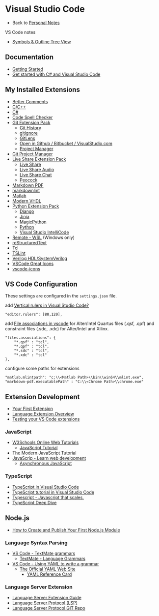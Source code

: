 # Visual Studio Code

- Back to [Personal Notes](../README.md)

VS Code notes

- [Symbols & Outline Tree View](outline.md)

## Documentation

- [Getting Started](https://code.visualstudio.com/docs)
- [Get started with C# and Visual Studio Code](https://docs.microsoft.com/en-us/dotnet/core/tutorials/with-visual-studio-code)

## My Installed Extensions

- [Better Comments](https://marketplace.visualstudio.com/items?itemName=aaron-bond.better-comments)
- [C/C++](https://marketplace.visualstudio.com/items?itemName=ms-vscode.cpptools)
- [C#](https://marketplace.visualstudio.com/items?itemName=ms-vscode.csharp)
- [Code Spell Checker](https://marketplace.visualstudio.com/items?itemName=streetsidesoftware.code-spell-checker)
- [Git Extension Pack](https://marketplace.visualstudio.com/items?itemName=donjayamanne.git-extension-pack)
  - [Git History](https://marketplace.visualstudio.com/items?itemName=donjayamanne.githistory)
  - [gitignore](https://marketplace.visualstudio.com/items?itemName=codezombiech.gitignore)
  - [GitLens](https://marketplace.visualstudio.com/items?itemName=eamodio.gitlens)
  - [Open in Github / Bitbucket / VisualStudio.com](https://marketplace.visualstudio.com/items?itemName=ziyasal.vscode-open-in-github)
  - [Project Manager](https://marketplace.visualstudio.com/items?itemName=alefragnani.project-manager)
- [Git Project Manager](https://marketplace.visualstudio.com/items?itemName=felipecaputo.git-project-manager)
- [Live Share Extension Pack](https://marketplace.visualstudio.com/items?itemName=MS-vsliveshare.vsliveshare-pack)
  - [Live Share](https://marketplace.visualstudio.com/items?itemName=MS-vsliveshare.vsliveshare)
  - [Live Share Audio](https://marketplace.visualstudio.com/items?itemName=MS-vsliveshare.vsliveshare-audio)
  - [Live Share Chat](https://marketplace.visualstudio.com/items?itemName=karigari.chat)
  - [Peocock](https://marketplace.visualstudio.com/items?itemName=johnpapa.vscode-peacock)
- [Markdown PDF](https://marketplace.visualstudio.com/items?itemName=yzane.markdown-pdf)
- [markdownlint](https://marketplace.visualstudio.com/items?itemName=DavidAnson.vscode-markdownlint)
- [Matlab](https://marketplace.visualstudio.com/items?itemName=Gimly81.matlab)
- [Modern VHDL](https://marketplace.visualstudio.com/items?itemName=rjyoung.vscode-modern-vhdl-support)
- [Python Extension Pack](https://marketplace.visualstudio.com/items?itemName=donjayamanne.python-extension-pack)
  - [Django](https://marketplace.visualstudio.com/items?itemName=batisteo.vscode-django)
  - [Jinja](https://marketplace.visualstudio.com/items?itemName=wholroyd.jinja)
  - [MagicPython](https://marketplace.visualstudio.com/items?itemName=magicstack.MagicPython)
  - [Python](https://marketplace.visualstudio.com/items?itemName=ms-python.python)
  - [Visual Studio IntelliCode](https://marketplace.visualstudio.com/items?itemName=VisualStudioExptTeam.vscodeintellicode)
- [Remote - WSL](https://marketplace.visualstudio.com/items?itemName=ms-vscode-remote.remote-wsl) (Windows only)
- [reStructuredText](https://marketplace.visualstudio.com/items?itemName=lextudio.restructuredtext)
- [Tcl](https://marketplace.visualstudio.com/items?itemName=bitwisecook.tcl)
- [TSLint](https://marketplace.visualstudio.com/items?itemName=ms-vscode.vscode-typescript-tslint-plugin)
- [Verilog HDL/SystemVerilog](https://marketplace.visualstudio.com/items?itemName=mshr-h.VerilogHDL)
- [VSCode Great Icons](https://marketplace.visualstudio.com/items?itemName=emmanuelbeziat.vscode-great-icons)
- [vscode-icons](https://marketplace.visualstudio.com/items?itemName=vscode-icons-team.vscode-icons)

## VS Code Configuration

These settings are configured in the `settings.json` file.

add [Vertical rulers in Visual Studio Code?][Cfg1]

    "editor.rulers": [80,120],

add [File associations in vscode][Cfg2] for Alter/Intel Quartus files (.qsf,
.qpf) and constraint files (.sdc, .xdc) for Alter/Intel and Xilinx.

    "files.associations": {
        "*.qsf" : "tcl",
        "*.qpf" : "tcl",
        "*.sdc" : "tcl",
        "*.xdc" : "tcl"
    },

configure some paths for extensions

    "matlab.mlintpath": "c:\\<Matlab Path>\\bin\\win64\\mlint.exe",
    "markdown-pdf.executablePath" : "C:\\<Chrome Path>\\chrome.exe"

[Cfg1]: https://stackoverflow.com/questions/29968499/vertical-rulers-in-visual-studio-code
[Cfg2]: https://stackoverflow.com/questions/30369258/file-associations-in-vscode#30421000

## Extension Development

- [Your First Extension](https://code.visualstudio.com/api/get-started/your-first-extension)
- [Language Extension Overview](https://code.visualstudio.com/api/language-extensions/overview)
- [Testing your VS Code extensions](https://vscode.rocks/testing/)

### JavaScript

- [W3Schools Online Web Tutorials](https://www.w3schools.com/)
  - [JavaScript Tutorial](https://www.w3schools.com/js/default.asp)
- [The Modern JavaScript Tutorial](https://javascript.info/)
- [JavaScrip - Learn web development](https://developer.mozilla.org/en-US/docs/Learn/JavaScript)
  - [Asynchronous JavaScript](https://developer.mozilla.org/en-US/docs/Learn/JavaScript/Asynchronous)

### TypeScript

- [TypeScript in Visual Studio Code](https://code.visualstudio.com/Docs/languages/typescript)
- [TypeScript tutorial in Visual Studio Code](https://code.visualstudio.com/docs/typescript/typescript-tutorial)
- [Typescript - Javascript that scales.](https://www.typescriptlang.org/)
- [TypeScript Deep Dive](https://basarat.gitbooks.io/typescript/)

## Node.js

- [How to Create and Publish Your First Node.js Module](https://codeburst.io/how-to-create-and-publish-your-first-node-js-module-444e7585b738)

### Language Syntax Parsing

- [VS Code - TextMate grammars](https://code.visualstudio.com/api/language-extensions/syntax-highlight-guide#textmate-grammars)
  - [TextMate - Language Grammars](https://macromates.com/manual/en/language_grammars)
- [VS Code - Using YAML to write a grammar](https://code.visualstudio.com/api/language-extensions/syntax-highlight-guide#using-yaml-to-write-a-grammar)
  - [The Official YAML Web Site](https://yaml.org/)
    - [YAML Reference Card](https://yaml.org/refcard.html)

### Language Server Extension

- [Language Server Extension Guide](https://code.visualstudio.com/api/language-extensions/language-server-extension-guide)
- [Language Server Protocol (LSP)](https://microsoft.github.io/language-server-protocol/)
- [Language Server Protocol GIT Repo](https://github.com/Microsoft/language-server-protocol)
